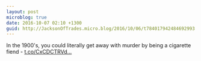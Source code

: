 ```yaml
---
layout: post
microblog: true
date: 2016-10-07 02:10 +1300
guid: http://JacksonOfTrades.micro.blog/2016/10/06/t784017942484692993.html
---
```

In the 1900's, you could literally get away with murder by being a cigarette fiend - [t.co/CxCDCTRVd...](https://t.co/CxCDCTRVd6)

